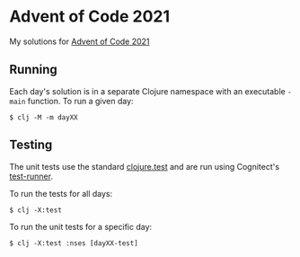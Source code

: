 # Advent of Code 2021

My solutions for [Advent of Code 2021](https://adventofcode.com/2021)

## Running

Each day's solution is in a separate Clojure namespace with an executable `-main` function. To run a given day:

```shell
$ clj -M -m dayXX
```

## Testing

The unit tests use the standard [clojure.test] and are run using Cognitect's [test-runner].

To run the tests for all days:

```shell
$ clj -X:test
```

To run the unit tests for a specific day:

```shell
$ clj -X:test :nses [dayXX-test]
```


[clojure.test]: https://clojure.github.io/clojure/clojure.test-api.html
[test-runner]: https://github.com/cognitect-labs/test-runner
